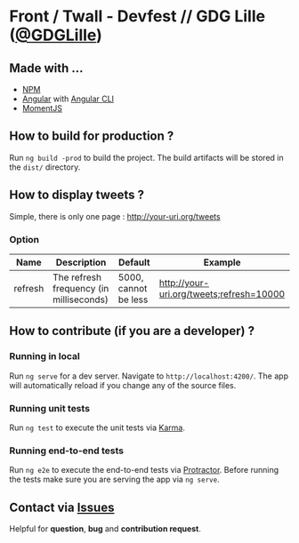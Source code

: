 # Front / Twall - Devfest // GDG Lille ([@GDGLille](https://twitter.com/GDGLille)) 

## Made with ...
* [NPM](https://www.npmjs.com/) 
* [Angular](https://angular.io/) with [Angular CLI](https://cli.angular.io/)
* [MomentJS](https://momentjs.com/)

## How to build for production ?

Run `ng build -prod` to build the project. The build artifacts will be stored in the `dist/` directory.

## How to display tweets ?

Simple, there is only one page : http://your-uri.org/tweets

### Option

| Name     | Description                              | Default              | Example                                  |
| -------- | ---------------------------------------- | -------------------- | ---------------------------------------- |
| refresh  | The refresh frequency (in milliseconds)  | 5000, cannot be less | http://your-uri.org/tweets;refresh=10000 |

## How to contribute (if you are a developer) ?

### Running in local

Run `ng serve` for a dev server. Navigate to `http://localhost:4200/`. The app will automatically reload if you change any of the source files.

### Running unit tests

Run `ng test` to execute the unit tests via [Karma](https://karma-runner.github.io).

### Running end-to-end tests

Run `ng e2e` to execute the end-to-end tests via [Protractor](http://www.protractortest.org/).
Before running the tests make sure you are serving the app via `ng serve`.

## Contact via [Issues](https://github.com/GDG-Lille/twall-front/issues)
Helpful for **question**, **bug** and **contribution request**.
